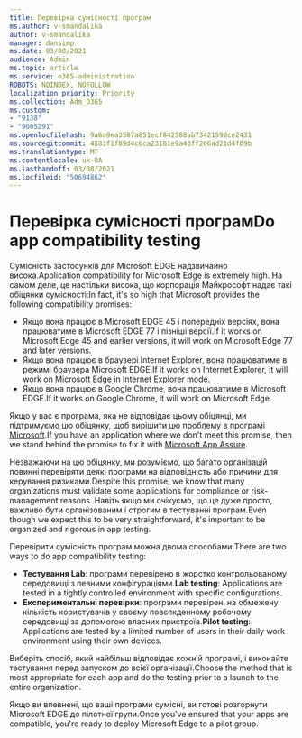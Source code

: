 ```yaml
---
title: Перевірка сумісності програм
ms.author: v-smandalika
author: v-smandalika
manager: dansimp
ms.date: 03/08/2021
audience: Admin
ms.topic: article
ms.service: o365-administration
ROBOTS: NOINDEX, NOFOLLOW
localization_priority: Priority
ms.collection: Adm_O365
ms.custom:
- "9138"
- "9005291"
ms.openlocfilehash: 9a6a9ea3587a851ecf842588ab73421590ce2431
ms.sourcegitcommit: 4883f1f89d4c6ca23161e9a43ff206ad21d4f09b
ms.translationtype: MT
ms.contentlocale: uk-UA
ms.lasthandoff: 03/08/2021
ms.locfileid: "50694862"
---
```

# <a name="do-app-compatibility-testing"></a><span data-ttu-id="d7a24-102">Перевірка сумісності програм</span><span class="sxs-lookup"><span data-stu-id="d7a24-102">Do app compatibility testing</span></span>

<span data-ttu-id="d7a24-103">Сумісність застосунків для Microsoft EDGE надзвичайно висока.</span><span class="sxs-lookup"><span data-stu-id="d7a24-103">Application compatibility for Microsoft Edge is extremely high.</span></span> <span data-ttu-id="d7a24-104">На самом деле, це настільки висока, що корпорація Майкрософт надає такі обіцянки сумісності:</span><span class="sxs-lookup"><span data-stu-id="d7a24-104">In fact, it's so high that Microsoft provides the following compatibility promises:</span></span>
- <span data-ttu-id="d7a24-105">Якщо вона працює в Microsoft EDGE 45 і попередніх версіях, вона працюватиме в Microsoft EDGE 77 і пізніші версії.</span><span class="sxs-lookup"><span data-stu-id="d7a24-105">If it works on Microsoft Edge 45 and earlier versions, it will work on Microsoft Edge 77 and later versions.</span></span>
- <span data-ttu-id="d7a24-106">Якщо вона працює в браузері Internet Explorer, вона працюватиме в режимі браузера Microsoft EDGE.</span><span class="sxs-lookup"><span data-stu-id="d7a24-106">If it works on Internet Explorer, it will work on Microsoft Edge in Internet Explorer mode.</span></span>
- <span data-ttu-id="d7a24-107">Якщо вона працює в Google Chrome, вона працюватиме в Microsoft EDGE.</span><span class="sxs-lookup"><span data-stu-id="d7a24-107">If it works on Google Chrome, it will work on Microsoft Edge.</span></span>

<span data-ttu-id="d7a24-108">Якщо у вас є програма, яка не відповідає цьому обіцянці, ми підтримуємо цю обіцянку, щоб вирішити цю проблему в програмі [Microsoft](https://www.microsoft.com/fasttrack/microsoft-365/app-assure).</span><span class="sxs-lookup"><span data-stu-id="d7a24-108">If you have an application where we don't meet this promise, then we stand behind the promise to fix it with [Microsoft App Assure](https://www.microsoft.com/fasttrack/microsoft-365/app-assure).</span></span>

<span data-ttu-id="d7a24-109">Незважаючи на цю обіцянку, ми розуміємо, що багато організацій повинні перевіряти деякі програми на відповідність або причини для керування ризиками.</span><span class="sxs-lookup"><span data-stu-id="d7a24-109">Despite this promise, we know that many organizations must validate some applications for compliance or risk-management reasons.</span></span> <span data-ttu-id="d7a24-110">Навіть якщо ми очікуємо, що це дуже просто, важливо бути організованим і строгим в тестуванні програм.</span><span class="sxs-lookup"><span data-stu-id="d7a24-110">Even though we expect this to be very straightforward, it's important to be organized and rigorous in app testing.</span></span>

<span data-ttu-id="d7a24-111">Перевірити сумісність програм можна двома способами:</span><span class="sxs-lookup"><span data-stu-id="d7a24-111">There are two ways to do app compatibility testing:</span></span>

- <span data-ttu-id="d7a24-112">**Тестування Lab**: програми перевірено в жорстко контрольованому середовищі з певними конфігураціями.</span><span class="sxs-lookup"><span data-stu-id="d7a24-112">**Lab testing**: Applications are tested in a tightly controlled environment with specific configurations.</span></span>
- <span data-ttu-id="d7a24-113">**Експериментальні перевірки**: програми перевірені на обмежену кількість користувачів у своєму повсякденному робочому середовищі за допомогою власних пристроїв.</span><span class="sxs-lookup"><span data-stu-id="d7a24-113">**Pilot testing**: Applications are tested by a limited number of users in their daily work environment using their own devices.</span></span>

<span data-ttu-id="d7a24-114">Виберіть спосіб, який найбільш відповідає кожній програмі, і виконайте тестування перед запуском до всієї організації.</span><span class="sxs-lookup"><span data-stu-id="d7a24-114">Choose the method that is most appropriate for each app and do the testing prior to a launch to the entire organization.</span></span>

<span data-ttu-id="d7a24-115">Якщо ви впевнені, що ваші програми сумісні, ви готові розгорнути Microsoft EDGE до пілотної групи.</span><span class="sxs-lookup"><span data-stu-id="d7a24-115">Once you've ensured that your apps are compatible, you're ready to deploy Microsoft Edge to a pilot group.</span></span>
